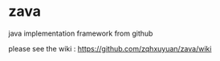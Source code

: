 zava
====

java implementation framework from github

please see the wiki : https://github.com/zqhxuyuan/zava/wiki
